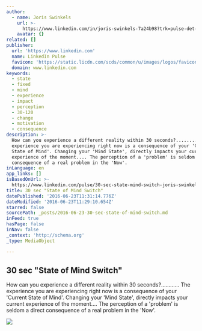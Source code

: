 ```yaml
---
author:
  - name: Joris Swinkels
    url: >-
      https://www.linkedin.com/in/joris-swinkels-7a24b98?trk=pulse-det-athr_prof-art_hdr
    avatar: {}
related: []
publisher:
  url: 'https://www.linkedin.com'
  name: LinkedIn Pulse
  favicon: 'https://static.licdn.com/scds/common/u/images/logos/favicons/v1/favicon.ico'
  domain: www.linkedin.com
keywords:
  - state
  - fixed
  - mind
  - experience
  - impact
  - perception
  - 30-120
  - change
  - motivation
  - consequence
description: >-
  How can you experience a different reality within 30 seconds?............ The
  experience you are experiencing right now is a consequence of your 'Current
  State of Mind'. Changing your 'Mind State', directly impacts your current
  experience of the moment.... The perception of a 'problem' is seldom a direct
  consequence of a real problem in the 'Now'.
inLanguage: en
app_links: []
isBasedOnUrl: >-
  https://www.linkedin.com/pulse/30-sec-state-mind-switch-joris-swinkels?trk=mp-author-card
title: 30 sec "State of Mind Switch"
datePublished: '2016-06-23T11:31:14.776Z'
dateModified: '2016-06-23T11:29:10.654Z'
starred: false
sourcePath: _posts/2016-06-23-30-sec-state-of-mind-switch.md
inFeed: true
hasPage: false
inNav: false
_context: 'http://schema.org'
_type: MediaObject

---
```

<article style=""><h1>30 sec "State of Mind Switch"</h1><p>How can you experience a different reality within 30 seconds?............ The experience you are experiencing right now is a consequence of your 'Current State of Mind'. Changing your 'Mind State', directly impacts your current experience of the moment.... The perception of a 'problem' is seldom a direct consequence of a real problem in the 'Now'.</p><img src="https://media.licdn.com/mpr/mpr/AAEAAQAAAAAAAAeJAAAAJGIxOTQyOWUyLWM0OGYtNDExYy04MGZjLTcwMWQ0YTQ0OWQ2Yg.jpg" /></article>